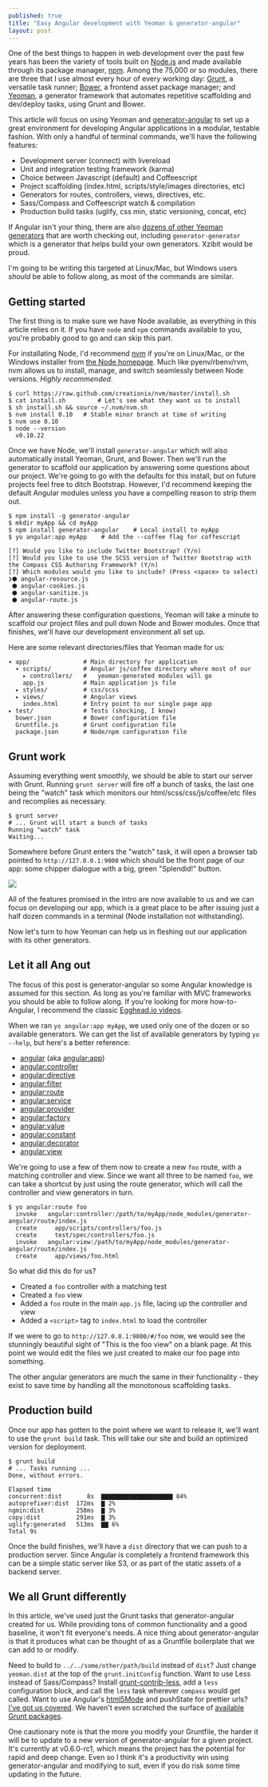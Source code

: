 ```yaml
---
published: true
title: "Easy Angular development with Yeoman & generator-angular"
layout: post
---
```


One of the best things to happen in web development over the past few years has
been the variety of tools built on [Node.js][1001] and made available through
its package manager, [npm][1000]. Among the 75,000 or so modules, there are
three that I use almost every hour of every working day: [Grunt][0], a
versatile task runner; [Bower][1], a frontend asset package manager; and
[Yeoman][2], a generator framework that automates repetitive scaffolding and
dev/deploy tasks, using Grunt and Bower.

This article will focus on using Yeoman and [generator-angular][3] to set up a
great environment for developing Angular applications in a modular, testable fashion. With only a handful of terminal
commands, we'll have the following features:

- Development server (connect) with livereload
- Unit and integration testing framework (karma)
- Choice between Javascript (default) and Coffeescript
- Project scaffolding (index.html, scripts/style/images directories, etc)
- Generators for routes, controllers, views, directives, etc.
- Sass/Compass and Coffeescript watch & compilation
- Production build tasks (uglify, css min, static versioning, concat, etc)

If Angular isn't your thing, there are also [dozens of other Yeoman
generators][5] that are worth checking out, including `generator-generator`
which is a generator that helps build your own generators. Xzibit would be proud.

I'm going to be writing this targeted at Linux/Mac, but Windows users *should* be
able to follow along, as most of the commands are similar.

## Getting started

The first thing is to make sure we have Node available, as everything in this article relies on it. If you have `node` and `npm` commands available to you, you're probably good to go and can skip this part.

For installating Node, I'd recommend
[nvm][1015] if you're on Linux/Mac, or the Windows installer from [the Node homepage][1001]. Much like pyenv/rbenv/rvm, nvm allows us to install, manage, and switch seamlessly between Node versions. *Highly recommended*.
 
    $ curl https://raw.github.com/creationix/nvm/master/install.sh
    $ cat install.sh         # Let's see what they want us to install
    $ sh install.sh && source ~/.nvm/nvm.sh
    $ nvm install 0.10   # Stable minor branch at time of writing
    $ nvm use 0.10
    $ node --version
      v0.10.22

Once we have Node, we'll install `generator-angular` which will also automatically install Yeoman, Grunt, and Bower. Then we'll run the generator to
scaffold our application by answering some questions about our project.  We're
going to go with the defaults for this install, but on future projects feel
free to ditch Bootstrap. However, I'd recommend keeping the default Angular
modules unless you have a compelling reason to strip them out.
 
    $ npm install -g generator-angular
    $ mkdir myApp && cd myApp
    $ npm install generator-angular    # Local install to myApp
    $ yo angular:app myApp    # Add the --coffee flag for coffescript

    [?] Would you like to include Twitter Bootstrap? (Y/n)
    [?] Would you like to use the SCSS version of Twitter Bootstrap with the Compass CSS Authoring Framework? (Y/n)
    [?] Which modules would you like to include? (Press <space> to select)
    ❯⬢ angular-resource.js
     ⬢ angular-cookies.js
     ⬢ angular-sanitize.js
     ⬢ angular-route.js

After answering these configuration questions, Yeoman will take a minute to 
scaffold our project files and pull down Node and Bower modules. Once that
finishes, we'll have our development environment all set
up.

Here are some relevant directories/files that Yeoman made for us:

    ▾ app/               # Main directory for application
      ▾ scripts/         # Angular js/coffee directory where most of our
        ▸ controllers/   #   yeoman-generated modules will go 
        app.js           # Main application js file
      ▸ styles/          # css/scss
      ▸ views/           # Angular views
        index.html       # Entry point to our single page app
    ▸ test/              # Tests (shocking, I know)
      bower.json         # Bower configuration file
      Gruntfile.js       # Grunt configuration file
      package.json       # Node/npm configuration file

## Grunt work

Assuming everything went smoothly, we should be able to start our server with Grunt.
Running `grunt server` will fire off a bunch of tasks, the last one being the 
"watch" task which monitors our html/scss/css/js/coffee/etc files and 
recomplies as necessary.

    $ grunt server
    # ... Grunt will start a bunch of tasks 
    Running "watch" task
    Waiting...

Somewhere before Grunt enters the "watch" task, it will open a browser tab pointed
to `http://127.0.0.1:9000` which should be the front page of our app: some
chipper dialogue with a big, green "Splendid!" button.

<p>
  <a class="imglink" href="/assets/posts/images/ng-generator-1.png">
    <img src="/assets/posts/images/ng-generator-1.png">
  </a>
</p>

All of the features promised in the intro are now available to us and we can
focus on developing our app, which is a great place to be after issuing just a half
dozen commands in a terminal (Node installation not withstanding).

Now let's turn to how Yeoman can help us in fleshing out our application with its
other generators.

## Let it all Ang out

The focus of this post is generator-angular so some Angular knowledge is
assumed for this section. As long as you're familiar with MVC frameworks you
should be able to follow along. If you're looking for more how-to-Angular, I
recommend the classic [Egghead.io videos][6].

When we ran `yo angular:app myApp`, we used only one of the dozen or so available generators. We can get the list of
available generators by typing `yo --help`, but here's a better reference:

- [angular](https://github.com/yeoman/generator-angular#app) (aka [angular:app](https://github.com/yeoman/generator-angular#app))
- [angular:controller](https://github.com/yeoman/generator-angular#controller)
- [angular:directive](https://github.com/yeoman/generator-angular#directive)
- [angular:filter](https://github.com/yeoman/generator-angular#filter)
- [angular:route](https://github.com/yeoman/generator-angular#route)
- [angular:service](https://github.com/yeoman/generator-angular#service)
- [angular:provider](https://github.com/yeoman/generator-angular#service)
- [angular:factory](https://github.com/yeoman/generator-angular#service)
- [angular:value](https://github.com/yeoman/generator-angular#service)
- [angular:constant](https://github.com/yeoman/generator-angular#service)
- [angular:decorator](https://github.com/yeoman/generator-angular#decorator)
- [angular:view](https://github.com/yeoman/generator-angular#view)

We're going to use a few of them now to create a new `foo` route, with a
matching controller and view. Since we want all three to be named `foo`,
we can take a shortcut by just using the route generator, which will call the
controller and view generators in turn.

    $ yo angular:route foo
      invoke   angular:controller:/path/to/myApp/node_modules/generator-angular/route/index.js
      create     app/scripts/controllers/foo.js
      create     test/spec/controllers/foo.js
      invoke   angular:view:/path/to/myApp/node_modules/generator-angular/route/index.js
      create     app/views/foo.html

So what did this do for us?

- Created a `foo` controller with a matching test
- Created a `foo` view
- Added a `foo` route in the main `app.js` file, lacing up the controller and view
- Added a `<script>` tag to `index.html` to load the controller

If we were to go to `http://127.0.0.1:9000/#/foo` now, we would see the
stunningly beautiful sight of "This is the foo view" on a blank page. At this point
we would edit the files we just created to make our foo page into something.

The other angular generators are much the same in their functionality - they exist to
save time by handling all the monotonous scaffolding tasks.

## Production build

Once our app has gotten to the point where we want to release it, we'll want to use the `grunt build` task. This will take our site and build an optimized version for deployment.

    $ grunt build
    # ... Tasks running ... 
    Done, without errors.

    Elapsed time
    concurrent:dist       8s  ▇▇▇▇▇▇▇▇▇▇▇▇▇▇▇▇▇▇▇▇ 84%
    autoprefixer:dist  172ms  ▇ 2%
    ngmin:dist         258ms  ▇ 3%
    copy:dist          291ms  ▇ 3%
    uglify:generated   513ms  ▇▇ 6%
    Total 9s

Once the build finishes, we'll have a `dist` directory that we can push to a production server. Since Angular is completely a frontend framework this can be a simple static server like S3, or as part of the static assets of a backend server.

## We all Grunt differently

In this article, we've used just the Grunt tasks that generator-angular created for us. While providing tons of common functionality and a good baseline, it won't fit everyone's needs. A nice thing about generator-angular is that it produces what can be thought of as a Gruntfile boilerplate that we can add to or modify.

Need to build to `../../some/other/path/build` instead of `dist`? Just change `yeoman.dist` at the top of the `grunt.initConfig` function. Want to use Less instead of Sass/Compass? Install [grunt-contrib-less][7], add a `less` configuration block, and call the `less` task wherever `compass` would get called. Want to use Angular's [html5Mode][] and pushState for prettier urls? [I've got us covered][10]. We haven't even scratched the surface of [available Grunt packages][8].

One cautionary note is that the more you modify your Gruntfile, the harder it will be to update to a new version of generator-angular for a given project. It's currently at v0.6.0-rc1, which means the project has the potential for rapid and deep change. Even so I think it's a productivity win using generator-angular and modifying to suit, even if you do risk some time updating in the future.



[1000]: https://npmjs.org/
[1001]: http://nodejs.org/
[1015]: https://github.com/creationix/nvm
[0]: http://gruntjs.com/
[1]: http://bower.io/
[2]: http://yeoman.io/
[3]: https://github.com/yeoman/generator-angular
[4]: http://yeoman.io/gettingstarted.html
[5]: http://yeoman.io/community-generators.html
[6]: http://egghead.io/lessons
[7]: https://github.com/gruntjs/grunt-contrib-less
[8]: http://eirikb.github.io/nipster/#grunt
[10]: /2013/11/16/angular-html5mode-using-yeoman-generator-angular/
[html5Mode]: http://docs.angularjs.org/guide/dev_guide.services.$location#general-overview-of-the-api_$location-service-configuration
[twitter]: https://twitter.com/jasontrill
[gitissues]: https://github.com/jjt/jjt.github.io/issues